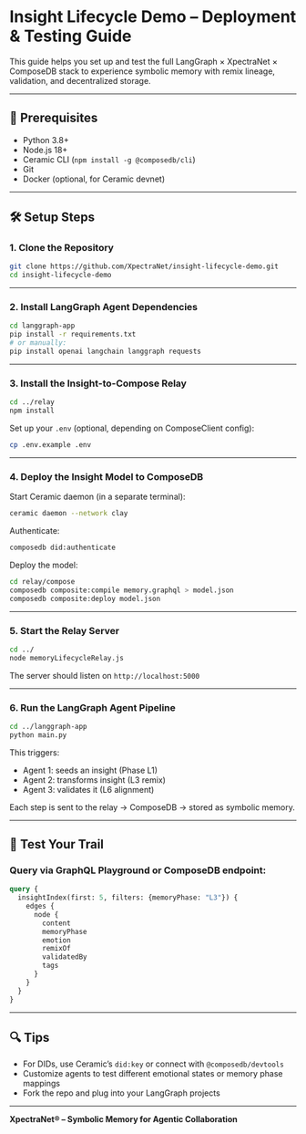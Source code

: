 
# Insight Lifecycle Demo – Deployment & Testing Guide

This guide helps you set up and test the full LangGraph × XpectraNet × ComposeDB stack to experience symbolic memory with remix lineage, validation, and decentralized storage.

---

## 🧩 Prerequisites

- Python 3.8+
- Node.js 18+
- Ceramic CLI (`npm install -g @composedb/cli`)
- Git
- Docker (optional, for Ceramic devnet)

---

## 🛠️ Setup Steps

### 1. Clone the Repository

```bash
git clone https://github.com/XpectraNet/insight-lifecycle-demo.git
cd insight-lifecycle-demo
```

---

### 2. Install LangGraph Agent Dependencies

```bash
cd langgraph-app
pip install -r requirements.txt
# or manually:
pip install openai langchain langgraph requests
```

---

### 3. Install the Insight-to-Compose Relay

```bash
cd ../relay
npm install
```

Set up your `.env` (optional, depending on ComposeClient config):
```bash
cp .env.example .env
```

---

### 4. Deploy the Insight Model to ComposeDB

Start Ceramic daemon (in a separate terminal):

```bash
ceramic daemon --network clay
```

Authenticate:
```bash
composedb did:authenticate
```

Deploy the model:
```bash
cd relay/compose
composedb composite:compile memory.graphql > model.json
composedb composite:deploy model.json
```

---

### 5. Start the Relay Server

```bash
cd ../
node memoryLifecycleRelay.js
```

The server should listen on `http://localhost:5000`

---

### 6. Run the LangGraph Agent Pipeline

```bash
cd ../langgraph-app
python main.py
```

This triggers:

- Agent 1: seeds an insight (Phase L1)
- Agent 2: transforms insight (L3 remix)
- Agent 3: validates it (L6 alignment)

Each step is sent to the relay → ComposeDB → stored as symbolic memory.

---

## 🧪 Test Your Trail

### Query via GraphQL Playground or ComposeDB endpoint:

```graphql
query {
  insightIndex(first: 5, filters: {memoryPhase: "L3"}) {
    edges {
      node {
        content
        memoryPhase
        emotion
        remixOf
        validatedBy
        tags
      }
    }
  }
}
```

---

## 🔍 Tips

- For DIDs, use Ceramic’s `did:key` or connect with `@composedb/devtools`
- Customize agents to test different emotional states or memory phase mappings
- Fork the repo and plug into your LangGraph projects

---

**XpectraNet® – Symbolic Memory for Agentic Collaboration**
